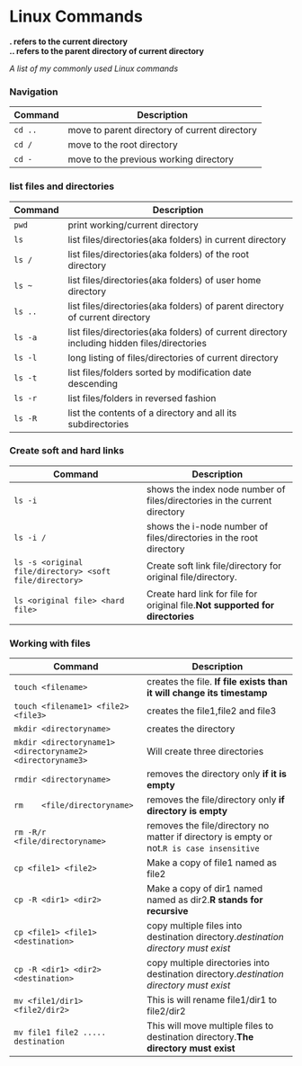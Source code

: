Linux Commands
============
 **. refers to the current directory** <br>
 **.. refers to the parent directory of current directory**
 
_A list of my commonly used Linux commands_
### Navigation
| Command | Description |
| ------- | ----------- |
| `cd ..` |  move to parent directory of current directory
| `cd /` | move to the root directory
| `cd -` | move to the previous working directory
### list files and directories
| Command | Description |
| ------- | ----------- |
| `pwd` | print working/current directory |
| `ls` |  list files/directories(aka folders) in current directory|
| `ls /` |  list files/directories(aka folders) of the root directory|
| `ls ~` |  list files/directories(aka folders) of user home directory|
| `ls ..` |  list files/directories(aka folders) of parent directory of current directory|
| `ls -a` |  list files/directories(aka folders) of current directory including hidden files/directories|
| `ls -l` |  long listing of files/directories of current directory|
| `ls -t` |  list files/folders sorted by modification date descending|
| `ls -r` |  list files/folders in reversed fashion|
| `ls -R` |  list the contents of a directory and all its subdirectories|

### Create soft and hard links
| Command | Description |
| ------- | ----------- |
| `ls -i` |shows the index node number of files/directories in the current directory|
| `ls -i /` |shows the i-node number of files/directories in the root directory|
| `ls -s <original file/directory> <soft file/directory>` | Create soft link file/directory for original file/directory.|
| `ls <original file> <hard file>` | Create hard link for file for original file.**Not supported for directories**|

### Working with files
| Command | Description |
| ------- | ----------- |
| `touch <filename>` | creates the file. **If file exists than it will change its timestamp**|
| `touch <filename1> <file2> <file3>` | creates the file1,file2 and file3|
| `mkdir <directoryname>` | creates the directory|
| `mkdir <directoryname1> <directoryname2> <directoryname3>` | Will create three directories|
| `rmdir <directoryname>` | removes the directory only **if it is empty**|
| `rm    <file/directoryname>` | removes the file/directory only **if directory is empty**|
| `rm -R/r <file/directoryname>` | removes the file/directory no matter if directory is empty or not.`R is case insensitive`|
| `cp <file1> <file2>` |Make a copy of file1 named as file2 |
| `cp -R <dir1> <dir2>` |Make a copy of dir1 named named as dir2.**R stands for recursive**|
| `cp <file1> <file1> <destination>` | copy multiple files into destination directory.*destination directory must exist*|
| `cp -R <dir1> <dir2> <destination>` | copy multiple directories into destination directory.*destination directory must exist*| 
| `mv <file1/dir1> <file2/dir2>` |This is will rename file1/dir1 to file2/dir2 |
| `mv file1 file2 ..... destination` |This will move multiple files to destination directory.**The directory must exist**|

